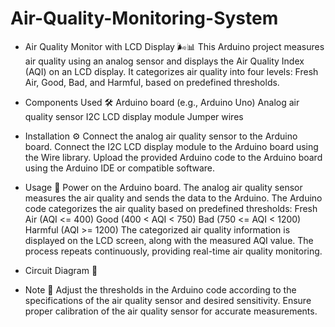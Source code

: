 # Air-Quality-Monitoring-System



 * Air Quality Monitor with LCD Display 🌬️📊
This Arduino project measures air quality using an analog sensor and displays the Air Quality Index (AQI) on an LCD display. 
It categorizes air quality into four levels: Fresh Air, Good, Bad, and Harmful, based on predefined thresholds.

* Components Used 🛠️
Arduino board (e.g., Arduino Uno)
Analog air quality sensor
I2C LCD display module
Jumper wires



* Installation ⚙️
Connect the analog air quality sensor to the Arduino board.
Connect the I2C LCD display module to the Arduino board using the Wire library.
Upload the provided Arduino code to the Arduino board using the Arduino IDE or compatible software.



* Usage 🚀
Power on the Arduino board.
The analog air quality sensor measures the air quality and sends the data to the Arduino.
The Arduino code categorizes the air quality based on predefined thresholds:
Fresh Air (AQI <= 400)
Good (400 < AQI < 750)
Bad (750 <= AQI < 1200)
Harmful (AQI >= 1200)
The categorized air quality information is displayed on the LCD screen, along with the measured AQI value.
The process repeats continuously, providing real-time air quality monitoring.


* Circuit Diagram 📝

* Note 📝
Adjust the thresholds in the Arduino code according to the specifications of the air quality sensor and desired sensitivity.
Ensure proper calibration of the air quality sensor for accurate measurements.
